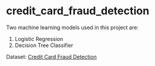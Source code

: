 # credit_card_fraud_detection

Two machine learning models used in this project are:

1. Logistic Regression 
2. Decision Tree Classifier

Dataset: [Credit Card Fraud Detection](https://www.kaggle.com/datasets/mlg-ulb/creditcardfraud)
